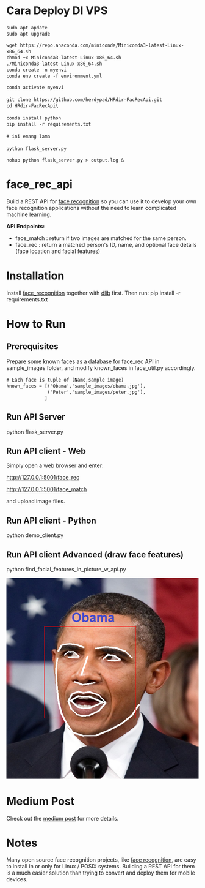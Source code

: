 # Cara Deploy DI VPS
```
sudo apt apdate
sudo apt upgrade
```

```
wget https://repo.anaconda.com/miniconda/Miniconda3-latest-Linux-x86_64.sh
chmod +x Miniconda3-latest-Linux-x86_64.sh
./Miniconda3-latest-Linux-x86_64.sh
conda create -n myenvi
conda env create -f environment.yml
```

```
conda activate myenvi

git clone https://github.com/herdypad/HRdir-FacRecApi.git
cd HRdir-FacRecApi\

conda install python
pip install -r requirements.txt

# ini emang lama

python flask_server.py

```

```
nohup python flask_server.py > output.log &
```

# face_rec_api
Build a REST API for [face recognition](https://github.com/ageitgey/face_recognition) so you can use it to develop your own face recognition applications without the need to learn complicated machine learning. 

**API Endpoints:**
* face_match : return if two images are matched for the same person.
* face_rec : return a matched person's ID, name, and optional face details (face location and facial features)

# Installation
Install [face_recognition](https://github.com/ageitgey/face_recognition) together with [dlib](http://dlib.net/) first.
Then run: pip install -r requirements.txt

# How to Run
## Prerequisites
Prepare some known faces as a database for face_rec API in sample_images folder, and modify known_faces in face_util.py accordingly.
```
# Each face is tuple of (Name,sample image)    
known_faces = [('Obama','sample_images/obama.jpg'),
               ('Peter','sample_images/peter.jpg'),
              ]
```
## Run API Server
python flask_server.py

## Run API client - Web
Simply open a web browser and enter:

http://127.0.0.1:5001/face_rec

http://127.0.0.1:5001/face_match

and upload image files.

## Run API client - Python
python demo_client.py 

## Run API client Advanced (draw face features)
python find_facial_features_in_picture_w_api.py 

![Example](./Medium/face_makeup_m.png)

# Medium Post
Check out the [medium post](https://towardsdatascience.com/build-face-recognition-as-a-rest-api-4c893a16446e?source=friends_link&sk=5b89a9cbfc997aee59743c504c3bf068) for more details.

# Notes
Many open source face recognition projects, like [face recognition](https://github.com/ageitgey/face_recognition), are easy to install in or only for Linux / POSIX systems. Building a REST API for them is a much easier solution than trying to convert and deploy them for mobile devices.
